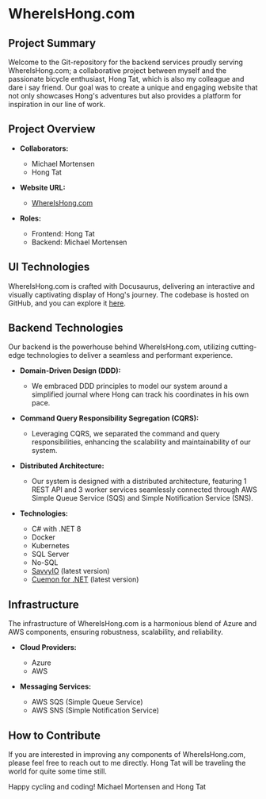# WhereIsHong.com

## Project Summary

Welcome to the Git-repository for the backend services proudly serving WhereIsHong.com; a collaborative project between myself and the passionate bicycle enthusiast, Hong Tat, which is also my colleague and dare i say friend. Our goal was to create a unique and engaging website that not only showcases Hong's adventures but also provides a platform for inspiration in our line of work.

## Project Overview

- **Collaborators:**
  - Michael Mortensen
  - Hong Tat

- **Website URL:**
  - [WhereIsHong.com](https://whereishong.com)

- **Roles:**
  - Frontend: Hong Tat
  - Backend: Michael Mortensen

## UI Technologies

WhereIsHong.com is crafted with Docusaurus, delivering an interactive and visually captivating display of Hong's journey. The codebase is hosted on GitHub, and you can explore it [here](https://github.com/hongtatyew/where-is-hong).

## Backend Technologies

Our backend is the powerhouse behind WhereIsHong.com, utilizing cutting-edge technologies to deliver a seamless and performant experience.

- **Domain-Driven Design (DDD):**
  - We embraced DDD principles to model our system around a simplified journal where Hong can track his coordinates in his own pace.

- **Command Query Responsibility Segregation (CQRS):**
  - Leveraging CQRS, we separated the command and query responsibilities, enhancing the scalability and maintainability of our system.

- **Distributed Architecture:**
  - Our system is designed with a distributed architecture, featuring 1 REST API and 3 worker services seamlessly connected through AWS Simple Queue Service (SQS) and Simple Notification Service (SNS).

- **Technologies:**
  - C# with .NET 8
  - Docker
  - Kubernetes
  - SQL Server
  - No-SQL
  - [SavvyIO](https://github.com/codebeltnet/classlib-savvyio) (latest version)
  - [Cuemon for .NET](https://github.com/gimlichael/Cuemon) (latest version)

## Infrastructure

The infrastructure of WhereIsHong.com is a harmonious blend of Azure and AWS components, ensuring robustness, scalability, and reliability.

- **Cloud Providers:**
  - Azure
  - AWS

- **Messaging Services:**
  - AWS SQS (Simple Queue Service)
  - AWS SNS (Simple Notification Service)

## How to Contribute

If you are interested in improving any components of WhereIsHong.com, please feel free to reach out to me directly. Hong Tat will be traveling the world for quite some time still.

Happy cycling and coding!
Michael Mortensen and Hong Tat
